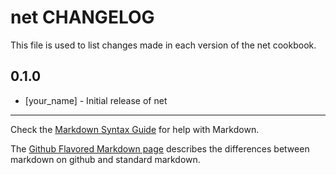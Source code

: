 net CHANGELOG
=============

This file is used to list changes made in each version of the net cookbook.

0.1.0
-----
- [your_name] - Initial release of net

- - -
Check the [Markdown Syntax Guide](http://daringfireball.net/projects/markdown/syntax) for help with Markdown.

The [Github Flavored Markdown page](http://github.github.com/github-flavored-markdown/) describes the differences between markdown on github and standard markdown.
